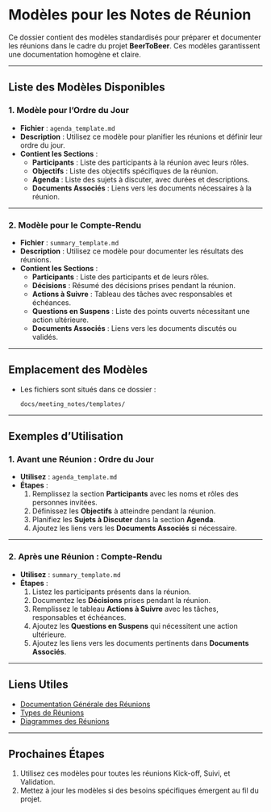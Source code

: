 # Modèles pour les Notes de Réunion

Ce dossier contient des modèles standardisés pour préparer et documenter les réunions dans le cadre du projet **BeerToBeer**. Ces modèles garantissent une documentation homogène et claire.

---

## **Liste des Modèles Disponibles**

### **1. Modèle pour l’Ordre du Jour**

- **Fichier** : `agenda_template.md`
- **Description** :
  Utilisez ce modèle pour planifier les réunions et définir leur ordre du jour.
- **Contient les Sections** :
  - **Participants** : Liste des participants à la réunion avec leurs rôles.
  - **Objectifs** : Liste des objectifs spécifiques de la réunion.
  - **Agenda** : Liste des sujets à discuter, avec durées et descriptions.
  - **Documents Associés** : Liens vers les documents nécessaires à la réunion.

---

### **2. Modèle pour le Compte-Rendu**

- **Fichier** : `summary_template.md`
- **Description** :
  Utilisez ce modèle pour documenter les résultats des réunions.
- **Contient les Sections** :
  - **Participants** : Liste des participants et de leurs rôles.
  - **Décisions** : Résumé des décisions prises pendant la réunion.
  - **Actions à Suivre** : Tableau des tâches avec responsables et échéances.
  - **Questions en Suspens** : Liste des points ouverts nécessitant une action ultérieure.
  - **Documents Associés** : Liens vers les documents discutés ou validés.

---

## **Emplacement des Modèles**

- Les fichiers sont situés dans ce dossier :

  ```
  docs/meeting_notes/templates/
  ```

---

## **Exemples d’Utilisation**

### **1. Avant une Réunion : Ordre du Jour**

- **Utilisez** : `agenda_template.md`
- **Étapes** :
  1. Remplissez la section **Participants** avec les noms et rôles des personnes invitées.
  2. Définissez les **Objectifs** à atteindre pendant la réunion.
  3. Planifiez les **Sujets à Discuter** dans la section **Agenda**.
  4. Ajoutez les liens vers les **Documents Associés** si nécessaire.

---

### **2. Après une Réunion : Compte-Rendu**

- **Utilisez** : `summary_template.md`
- **Étapes** :
  1. Listez les participants présents dans la réunion.
  2. Documentez les **Décisions** prises pendant la réunion.
  3. Remplissez le tableau **Actions à Suivre** avec les tâches, responsables et échéances.
  4. Ajoutez les **Questions en Suspens** qui nécessitent une action ultérieure.
  5. Ajoutez les liens vers les documents pertinents dans **Documents Associés**.

---

## **Liens Utiles**

- [Documentation Générale des Réunions](../README.md)
- [Types de Réunions](../../meetings/meeting_types.md)
- [Diagrammes des Réunions](../../meetings/)

---

## **Prochaines Étapes**

1. Utilisez ces modèles pour toutes les réunions Kick-off, Suivi, et Validation.
2. Mettez à jour les modèles si des besoins spécifiques émergent au fil du projet.
